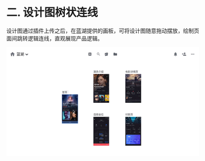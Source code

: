 # 二. 设计图树状连线

设计图通过插件上传之后，在蓝湖提供的画板，可将设计图随意拖动摆放，绘制页面间跳转逻辑连线，直观展现产品逻辑。

![](../.gitbook/assets/27.gif)

